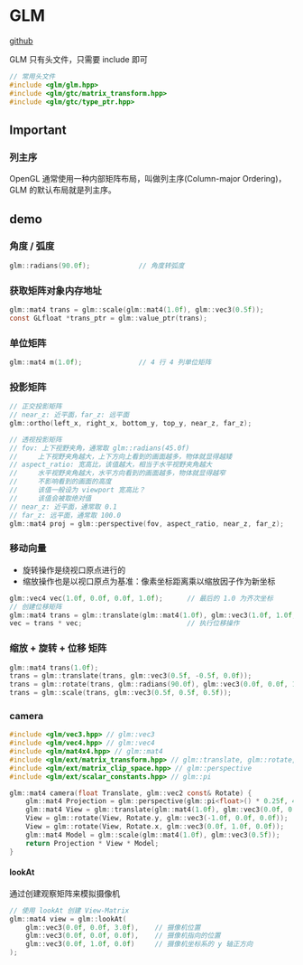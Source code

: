 
# GLM

[github](https://github.com/icaven/glm)

GLM 只有头文件，只需要 include 即可

```c
// 常用头文件
#include <glm/glm.hpp>
#include <glm/gtc/matrix_transform.hpp>
#include <glm/gtc/type_ptr.hpp>
```

## Important

### 列主序

OpenGL 通常使用一种内部矩阵布局，叫做列主序(Column-major Ordering)，GLM 的默认布局就是列主序。

## demo

### 角度 / 弧度

```c
glm::radians(90.0f);            // 角度转弧度
```

### 获取矩阵对象内存地址

```c
glm::mat4 trans = glm::scale(glm::mat4(1.0f), glm::vec3(0.5f));
const GLfloat *trans_ptr = glm::value_ptr(trans);
```

### 单位矩阵

```c
glm::mat4 m(1.0f);              // 4 行 4 列单位矩阵
```

### 投影矩阵

```c
// 正交投影矩阵
// near_z: 近平面，far_z: 远平面
glm::ortho(left_x, right_x, bottom_y, top_y, near_z, far_z);

// 透视投影矩阵
// fov: 上下视野夹角，通常取 glm::radians(45.0f)
//     上下视野夹角越大，上下方向上看到的画面越多，物体就显得越矮
// aspect_ratio: 宽高比，该值越大，相当于水平视野夹角越大
//     水平视野夹角越大，水平方向看到的画面越多，物体就显得越窄
//     不影响看到的画面的高度
//     该值一般设为 viewport 宽高比？
//     该值会被取绝对值
// near_z: 近平面，通常取 0.1
// far_z: 远平面，通常取 100.0
glm::mat4 proj = glm::perspective(fov, aspect_ratio, near_z, far_z);
```

### 移动向量

* 旋转操作是绕视口原点进行的
* 缩放操作也是以视口原点为基准：像素坐标距离乘以缩放因子作为新坐标

```c
glm::vec4 vec(1.0f, 0.0f, 0.0f, 1.0f);      // 最后的 1.0 为齐次坐标
// 创建位移矩阵
glm::mat4 trans = glm::translate(glm::mat4(1.0f), glm::vec3(1.0f, 1.0f, 0.0f));
vec = trans * vec;                          // 执行位移操作
```

### 缩放 + 旋转 + 位移 矩阵

```c
glm::mat4 trans(1.0f);
trans = glm::translate(trans, glm::vec3(0.5f, -0.5f, 0.0f));
trans = glm::rotate(trans, glm::radians(90.0f), glm::vec3(0.0f, 0.0f, 1.0f));
trans = glm::scale(trans, glm::vec3(0.5f, 0.5f, 0.5f));
```

### camera

```c
#include <glm/vec3.hpp> // glm::vec3
#include <glm/vec4.hpp> // glm::vec4
#include <glm/mat4x4.hpp> // glm::mat4
#include <glm/ext/matrix_transform.hpp> // glm::translate, glm::rotate, glm::scale
#include <glm/ext/matrix_clip_space.hpp> // glm::perspective
#include <glm/ext/scalar_constants.hpp> // glm::pi

glm::mat4 camera(float Translate, glm::vec2 const& Rotate) {
    glm::mat4 Projection = glm::perspective(glm::pi<float>() * 0.25f, 4.0f / 3.0f, 0.1f, 100.f);
    glm::mat4 View = glm::translate(glm::mat4(1.0f), glm::vec3(0.0f, 0.0f, -Translate));
    View = glm::rotate(View, Rotate.y, glm::vec3(-1.0f, 0.0f, 0.0f));
    View = glm::rotate(View, Rotate.x, glm::vec3(0.0f, 1.0f, 0.0f));
    glm::mat4 Model = glm::scale(glm::mat4(1.0f), glm::vec3(0.5f));
    return Projection * View * Model;
}
```

#### lookAt

通过创建观察矩阵来模拟摄像机

```c
// 使用 lookAt 创建 View-Matrix
glm::mat4 view = glm::lookAt(
    glm::vec3(0.0f, 0.0f, 3.0f),    // 摄像机位置
    glm::vec3(0.0f, 0.0f, 0.0f),    // 摄像机指向的位置
    glm::vec3(0.0f, 1.0f, 0.0f)     // 摄像机坐标系的 y 轴正方向
);
```
